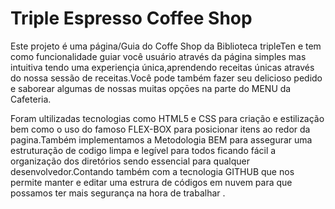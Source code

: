 # Triple Espresso Coffee Shop

Este projeto é uma página/Guia do Coffe Shop da Biblioteca tripleTen e tem como funcionalidade guiar você usuário através da página simples mas intuitiva tendo uma experiençia única,aprendendo receitas únicas através do nossa sessão de receitas.Você pode também fazer seu delicioso pedido e saborear algumas de nossas muitas opçōes na parte do MENU da Cafeteria.

Foram ultilizadas tecnologias como HTML5 e CSS para criação e estilização bem como o uso do famoso FLEX-BOX para posicionar itens ao redor da pagina.Também implementamos a Metodologia BEM para assegurar uma estruturação de codigo limpa e legível para todos ficando fácil a organização dos diretórios sendo essencial para qualquer desenvolvedor.Contando também com a tecnologia GITHUB que nos permite manter e editar uma estrura de códigos em nuvem para que possamos ter mais segurança na hora de trabalhar .
